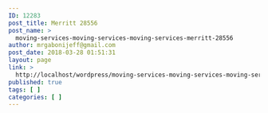 ```yaml
---
ID: 12283
post_title: Merritt 28556
post_name: >
  moving-services-moving-services-moving-services-merritt-28556
author: mrgabonijeff@gmail.com
post_date: 2018-03-28 01:51:31
layout: page
link: >
  http://localhost/wordpress/moving-services-moving-services-moving-services-merritt-28556/
published: true
tags: [ ]
categories: [ ]
---
```

